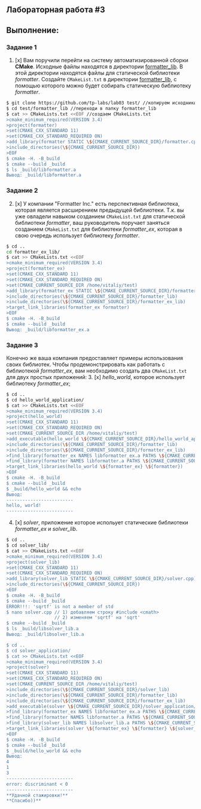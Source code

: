 ## Лабораторная работа #3

## Выполнение:

### Задание 1
1. [x] Вам поручили перейти на систему автоматизированной сборки **CMake**.
Исходные файлы находятся в директории [formatter_lib](formatter_lib).
В этой директории находятся файлы для статической библиотеки *formatter*.
Создайте `CMakeList.txt` в директории [formatter_lib](formatter_lib),
с помощью которого можно будет собирать статическую библиотеку *formatter*.
```sh
$ git clone https://github.com/tp-labs/lab03 test/ //копируем исходники в локальный репозиторий
$ cd test/formatter_lib //переходи в папку formatter_lib
$ cat >> CMakeLists.txt <<EOF //создаем CMakeLists.txt
>cmake_minimum_required(VERSION 3.4)
>project(formatter)
>set(CMAKE_CXX_STANDARD 11)
>set(CMAKE_CXX_STANDARD_REQUIRED ON)
>add_library(formatter STATIC \${CMAKE_CURRENT_SOURCE_DIR}/formatter.cpp) 
>include_directories(\${CMAKE_CURRENT_SOURCE_DIR})
>EOF
$ cmake -H. -B_build
$ cmake --build _build
$ ls _build/libformatter.a
Вывод: _build/libformatter.a
```

### Задание 2
2. [x] У компании "Formatter Inc." есть перспективная библиотека,
которая является расширением предыдущей библиотеки. Т.к. вы уже овладели
навыком созданием `CMakeList.txt` для статической библиотеки *formatter*, ваш 
руководитель поручает заняться созданием `CMakeList.txt` для библиотеки 
*formatter_ex*, которая в свою очередь использует библиотеку *formatter*.
```sh
$ cd ..
cd formatter_ex_lib/
$ cat >> CMakeLists.txt <<EOF
>cmake_minimum_required(VERSION 3.4)
>project(formatter_ex)
>set(CMAKE_CXX_STANDARD 11)
>set(CMAKE_CXX_STANDARD_REQUIRED ON)
>set(CMAKE_CURRENT_SOURCE_DIR /home/vitaliy/test)
>add_library(formatter_ex STATIC \${CMAKE_CURRENT_SOURCE_DIR}/formatter_ex_lib/formatter_ex.cpp) 
>include_directories(\${CMAKE_CURRENT_SOURCE_DIR}/formatter_lib)
>include_directories(\${CMAKE_CURRENT_SOURCE_DIR}/formatter_ex_lib)
>target_link_libraries(formatter_ex formatter)
>EOF
$ cmake -H. -B_build
$ cmake --build _build
Вывод: _build/libformatter_ex.a
```

### Задание 3
Конечно же ваша компания предоставляет примеры использования своих библиотек.
Чтобы продемонстрировать как работать с библиотекой *formatter_ex*,
вам необходимо создать два `CMakeList.txt` для двух простых приложений:
3. [x]  *hello_world*, которое использует библиотеку *formatter_ex*;
```sh
$ cd ..
$ cd hello_world_application/
$ cat >> CMakeLists.txt <<EOF
>cmake_minimum_required(VERSION 3.4)
>project(hello_world)
>set(CMAKE_CXX_STANDARD 11)
>set(CMAKE_CXX_STANDARD_REQUIRED ON)
>set(CMAKE_CURRENT_SOURCE_DIR /home/vitaliy/test)
>add_executable(hello_world \${CMAKE_CURRENT_SOURCE_DIR}/hello_world_application/hello_world.cpp) 
>include_directories(\${CMAKE_CURRENT_SOURCE_DIR}/formatter_lib)
>include_directories(\${CMAKE_CURRENT_SOURCE_DIR}/formatter_ex_lib)
>find_library(formatter_ex NAMES libformatter_ex.a PATHS \${CMAKE_CURRENT_SOURCE_DIR}/formatter_ex_lib)
>find_library(formatter NAMES libformatter.a PATHS \${CMAKE_CURRENT_SOURCE_DIR}/formatter_lib)
>target_link_libraries(hello_world \${formatter_ex} \${formatter})
>EOF
$ cmake -H. -B_build
$ cmake --build _build
$ _build/hello_world && echo
Вывод:
-------------------------
hello, world!
-------------------------

```
4. [x]  *solver*, приложение которое испольует статические библиотеки *formatter_ex* и *solver_lib*.
```sh
$ cd ..
$ cd solver_lib/
$ cat >> CMakeLists.txt <<EOF
>cmake_minimum_required(VERSION 3.4)
>project(solver_lib)
>set(CMAKE_CXX_STANDARD 11)
>set(CMAKE_CXX_STANDARD_REQUIRED ON)
>add_library(solver_lib STATIC \${CMAKE_CURRENT_SOURCE_DIR}/solver.cpp) 
>include_directories(\${CMAKE_CURRENT_SOURCE_DIR})
>EOF
$ cmake -H. -B_build
$ cmake --build _build
ERROR!!!: 'sqrtf' is not a member of std
$ nano solver.cpp // 1) добавляем строку #include <cmath>
                  // 2) изменяем 'sqrtf' на 'sqrt'
$ cmake --build _build
$ ls _build/libsolver_lib.a
Вывод: _build/libsolver_lib.a

$ cd ..
$ cd solver_application/
$ cat >> CMakeLists.txt <<EOF
>cmake_minimum_required(VERSION 3.4)
>project(solver)
>set(CMAKE_CXX_STANDARD 11)
>set(CMAKE_CXX_STANDARD_REQUIRED ON)
>set(CMAKE_CURRENT_SOURCE_DIR /home/vitaliy/test)
>include_directories(\${CMAKE_CURRENT_SOURCE_DIR}/solver_lib) 
>include_directories(\${CMAKE_CURRENT_SOURCE_DIR}/formatter_lib)
>include_directories(\${CMAKE_CURRENT_SOURCE_DIR}/formatter_ex_lib)
>add_executable(solver \${CMAKE_CURRENT_SOURCE_DIR}/solver_application/equation.cpp)
>find_library(formatter_ex NAMES libformatter_ex.a PATHS \${CMAKE_CURRENT_SOURCE_DIR}/formatter_ex_lib/_build)
>find_library(formatter NAMES libformatter.a PATHS \${CMAKE_CURRENT_SOURCE_DIR}/formatter_lib/_build)
>find_library(solver_lib NAMES libsolver_lib.a PATHS \${CMAKE_CURRENT_SOURCE_DIR}/solver_lib/_build)
>target_link_libraries(solver \${formatter_ex} \${formatter} \${solver_lib})
>EOF
$ cmake -H. -B_build
$ cmake --build _build
$ _build/hello_world && echo
Вывод:
4
1
3
-------------------------
error: discriminant < 0
------------------------- 
**Удачной стажировки!**
**Спасибо))**
